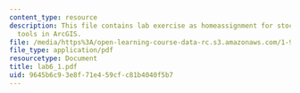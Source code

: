 ```yaml
---
content_type: resource
description: This file contains lab exercise as homeassignment for stock hydrology
  tools in ArcGIS.
file: /media/https%3A/open-learning-course-data-rc.s3.amazonaws.com/1-963-environmental-engineering-applications-of-geographic-information-systems-fall-2004/9645b6c93e8f71e459cfc81b4040f5b7_lab6_1.pdf
file_type: application/pdf
resourcetype: Document
title: lab6_1.pdf
uid: 9645b6c9-3e8f-71e4-59cf-c81b4040f5b7
---
```

